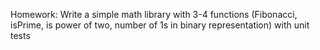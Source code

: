 Homework:
Write a simple math library with 3-4 functions (Fibonacci, isPrime, is power of two, number of 1s in binary representation) with unit tests